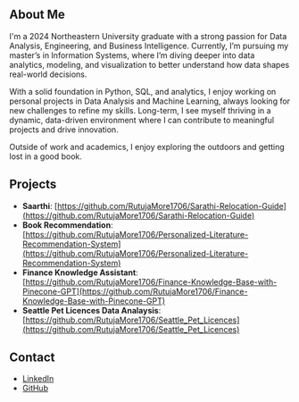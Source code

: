 

## About Me
I'm a 2024 Northeastern University graduate with a strong passion for Data Analysis, Engineering, and Business Intelligence. Currently, I’m pursuing my master’s in Information Systems, where I’m diving deeper into data analytics, modeling, and visualization to better understand how data shapes real-world decisions.

With a solid foundation in Python, SQL, and analytics, I enjoy working on personal projects in Data Analysis and Machine Learning, always looking for new challenges to refine my skills. Long-term, I see myself thriving in a dynamic, data-driven environment where I can contribute to meaningful projects and drive innovation.

Outside of work and academics, I enjoy exploring the outdoors and getting lost in a good book.

## Projects

*   **Saarthi**: [https://github.com/RutujaMore1706/Sarathi-Relocation-Guide](https://github.com/RutujaMore1706/Sarathi-Relocation-Guide)
*   **Book Recommendation**: [https://github.com/RutujaMore1706/Personalized-Literature-Recommendation-System](https://github.com/RutujaMore1706/Personalized-Literature-Recommendation-System)
*   **Finance Knowledge Assistant**: [https://github.com/RutujaMore1706/Finance-Knowledge-Base-with-Pinecone-GPT](https://github.com/RutujaMore1706/Finance-Knowledge-Base-with-Pinecone-GPT)
*   **Seattle Pet Licences Data Analaysis**: [https://github.com/RutujaMore1706/Seattle_Pet_Licences](https://github.com/RutujaMore1706/Seattle_Pet_Licences)

## Contact

*   [LinkedIn](https://www.linkedin.com/in/rutujamore-/)
*   [GitHub](https://github.com/RutujaMore1706)

